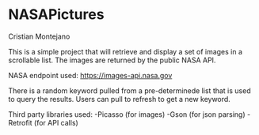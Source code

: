 # NASAPictures

Cristian Montejano

This is a simple project that will retrieve and display a set of images in a scrollable list. The images are returned by the public NASA API. 

NASA endpoint used: https://images-api.nasa.gov

There is a random keyword pulled from a pre-determinede list that is used to query the results. Users can pull to refresh to get a new keyword.

Third party libraries used:
-Picasso (for images)
-Gson (for json parsing)
-Retrofit (for API calls)
